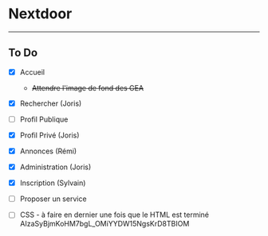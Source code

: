 # Nextdoor
***
## To Do  
- [x] Accueil
  - ~~Attendre l'image de fond des GEA~~

- [x] Rechercher (Joris)

- [ ] Profil Publique

- [x] Profil Privé (Joris)

- [x] Annonces (Rémi)

- [X] Administration (Joris)

- [X] Inscription (Sylvain)

- [ ] Proposer un service

- [ ] CSS - à faire en dernier une fois que le HTML est terminé
 AIzaSyBjmKoHM7bgL_OMiYYDW15NgsKrD8TBIOM 
